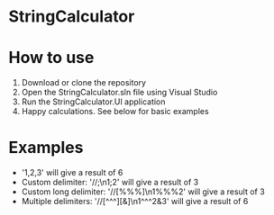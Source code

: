 # StringCalculator

# How to use

1. Download or clone the repository
1. Open the StringCalculator.sln file using Visual Studio
1. Run the StringCalculator.UI application
1. Happy calculations. See below for basic examples

# Examples

- '1,2,3' will give a result of 6
- Custom delimiter: '//;\n1;2' will give a result of 3
- Custom long delimiter: '//[%%%]\n1%%%2' will give a result of 3
- Multiple delimiters: '//[^^^][&]\n1^^^2&3' will give a result of 6
